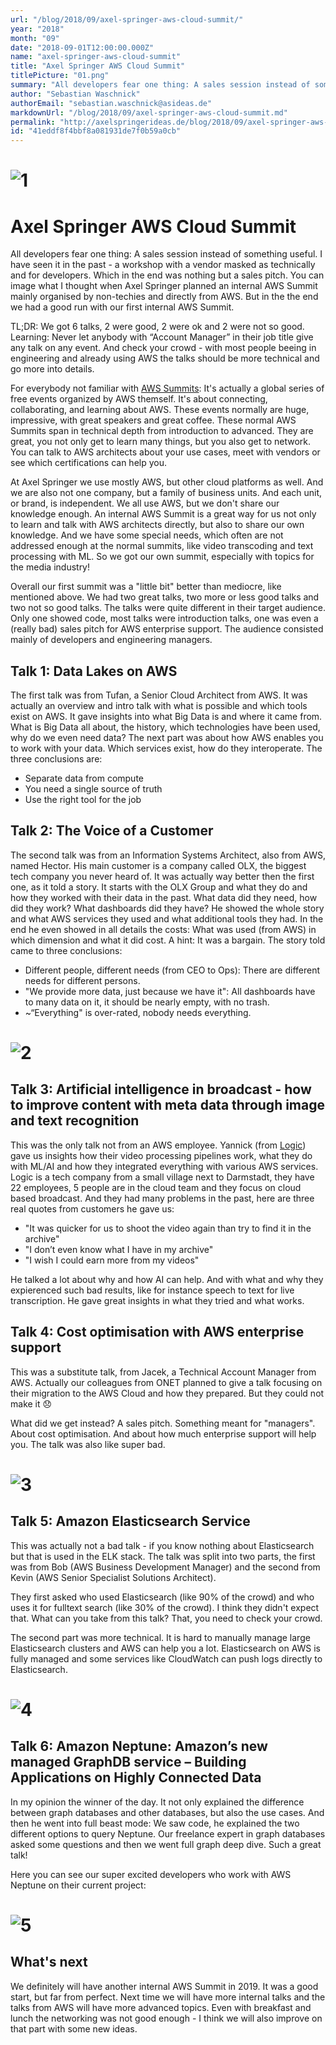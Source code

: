```yaml
---
url: "/blog/2018/09/axel-springer-aws-cloud-summit/"
year: "2018"
month: "09"
date: "2018-09-01T12:00:00.000Z"
name: "axel-springer-aws-cloud-summit"
title: "Axel Springer AWS Cloud Summit"
titlePicture: "01.png"
summary: "All developers fear one thing: A sales session instead of something useful. I have seen it in the past - a workshop with a vendor masked as technically and for developers. Which in the end was nothing but a sales pitch. You can image what I thought when Axel Springer planned an internal AWS Summit mainly organised by non-techies and directly from AWS. But in the the end we had a good run with our first internal AWS Summit."
author: "Sebastian Waschnick"
authorEmail: "sebastian.waschnick@asideas.de"
markdownUrl: "/blog/2018/09/axel-springer-aws-cloud-summit.md"
permalink: "http://axelspringerideas.de/blog/2018/09/axel-springer-aws-cloud-summit/"
id: "41eddf8f4bbf8a081931de7f0b59a0cb"
---
```

# ![1](01.png)
# Axel Springer AWS Cloud Summit

All developers fear one thing: A sales session instead of something useful. I have seen it in the past - a workshop with a vendor masked as technically and for developers. Which in the end was nothing but a sales pitch. You can image what I thought when Axel Springer planned an internal AWS Summit mainly organised by non-techies and directly from AWS. But in the the end we had a good run with our first internal AWS Summit. 

TL;DR: We got 6 talks, 2 were good, 2 were ok and 2 were not so good. Learning: Never let anybody with “Account Manager” in their job title give any talk on any event. And check your crowd - with most people beeing in engineering and already using AWS the talks should be more technical and go more into details.

For everybody not familiar with [AWS Summits](https://aws.amazon.com/de/summits/): It's actually a global series of free events organized by AWS themself. It's about connecting, collaborating, and learning about AWS. These events normally are huge, impressive, with great speakers and great coffee. These normal AWS Summits span in technical depth from introduction to advanced. They are great, you not only get to learn many things, but you also get to network. You can talk to AWS architects about your use cases, meet with vendors or see which certifications can help you.

At Axel Springer we use mostly AWS, but other cloud platforms as well. And we are also not one company, but a family of business units. And each unit, or brand, is independent. We all use AWS, but we don't share our knowledge enough. An internal AWS Summit is a great way for us not only to learn and talk with AWS architects directly, but also to share our own knowledge. And we have some special needs, which often are not addressed enough at the normal summits, like video transcoding and text processing with ML. So we got our own summit, especially with topics for the media industry!

Overall our first summit was a "little bit" better than mediocre, like mentioned above. We had two great talks, two more or less good talks and two not so good talks. The talks were quite different in their target audience. Only one showed code, most talks were introduction talks, one was even a (really bad) sales pitch for AWS enterprise support. The audience consisted mainly of developers and engineering managers.

## Talk 1: Data Lakes on AWS
The first talk was from Tufan, a Senior Cloud Architect from AWS. It was actually an overview and intro talk with what is possible and which tools exist on AWS. It gave insights into what Big Data is and where it came from. What is Big Data all about, the history, which technologies have been used, why do we even need data? The next part was about how AWS enables you to work with your data. Which services exist, how do they interoperate. The three conclusions are:
* Separate data from compute
* You need a single source of truth
* Use the right tool for the job

## Talk 2:  The Voice of a Customer
The second talk was from an Information Systems Architect, also from AWS, named Hector. His main customer is a company called OLX, the biggest tech company you never heard of. It was actually way better then the first one, as it told a story. It starts with the OLX Group and what they do and how they worked with their data in the past. What data did they need, how did they work? What dashboards did they have? He showed the whole story and what AWS services they used and what additional tools they had. In the end he even showed in all details the costs: What was used (from AWS) in which dimension and what it did cost. A hint: It was a bargain. The story told came to three conclusions:
 * Different people, different needs (from CEO to Ops): There are different needs for different persons.
 * "We provide more data, just because we have it": All dashboards have to many data on it, it should be nearly empty, with no trash.
 * ~“Everything" is over-rated, nobody needs everything.

# ![2](02.jpg)

## Talk 3: Artificial intelligence in broadcast - how to improve content with meta data through image and text recognition
This was the only talk not from an AWS employee. Yannick (from [Logic](http://www.logicmedia.de/)) gave us insights how their video processing pipelines work, what they do with ML/AI and how they integrated everything with various AWS services. Logic is a tech company from a small village next to Darmstadt, they have 22 employees, 5 people are in the cloud team and they focus on cloud based broadcast. And they had many problems in the past, here are three real quotes from customers he gave us:
* "It was quicker for us to shoot the video again than try to find it in the archive"
* "I don’t even know what I have in my archive"
* "I wish I could earn more from my videos"

He talked a lot about why and how AI can help. And with what and why they expierenced such bad results, like for instance speech to text for live transcription. He gave great insights in what they tried and what works.

## Talk 4: Cost optimisation with AWS enterprise support
This was a substitute talk, from Jacek, a Technical Account Manager from AWS. Actually our colleagues from ONET planned to give a talk focusing on their  migration to the AWS Cloud and how they prepared. But they could not make it 😞 

What did we get instead? A sales pitch. Something meant for "managers". About cost optimisation. And about how much enterprise support will help you. The talk was also like super bad.

# ![3](03.jpg)

## Talk 5: Amazon Elasticsearch Service
This was actually not a bad talk - if you know nothing about Elasticsearch but that is used in the ELK stack. The talk was split into two parts, the first was from Bob (AWS Business Development Manager) and the second from Kevin (AWS Senior Specialist Solutions Architect).

They first asked who used Elasticsearch (like 90% of the crowd) and who uses it for fulltext search (like 30% of the crowd). I think they didn't expect that. What can you take from this talk? That, you need to check your crowd.

The second part was more technical. It is hard to manually manage large Elasticsearch clusters and AWS can help you a lot. Elasticsearch on AWS is fully managed and some services like CloudWatch can push logs directly to Elasticsearch.

# ![4](04.jpg)

## Talk 6: Amazon Neptune: Amazon’s new managed GraphDB service – Building Applications on Highly Connected Data
In my opinion the winner of the day. It not only explained the difference between graph databases and other databases, but also the use cases. And then he went into full beast mode: We saw code, he explained the two different options to query Neptune. Our freelance expert in graph databases asked some questions and then we went full graph deep dive. Such a great talk!

Here you can see our super excited developers who work with AWS Neptune on their current project:
# ![5](05.jpg)

## What's next

We definitely will have another internal AWS Summit in 2019. It was a good start, but far from perfect. Next time we will have more internal talks and the talks from AWS will have more advanced topics. Even with breakfast and lunch the networking was not good enough - I think we will also improve on that part with some new ideas.
